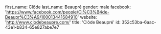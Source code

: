 first_name: Clôde
last_name: Beaupré
gender: male
facebook: 'https://www.facebook.com/people/Cl%C3%B4de-Beaupr%C3%A9/100013441684910'
website: 'http://www.clodebeaupre.com/'
title: 'Clôde Beaupré'
id: 352c53ba-6aac-43e1-b834-65e827abe7e7
